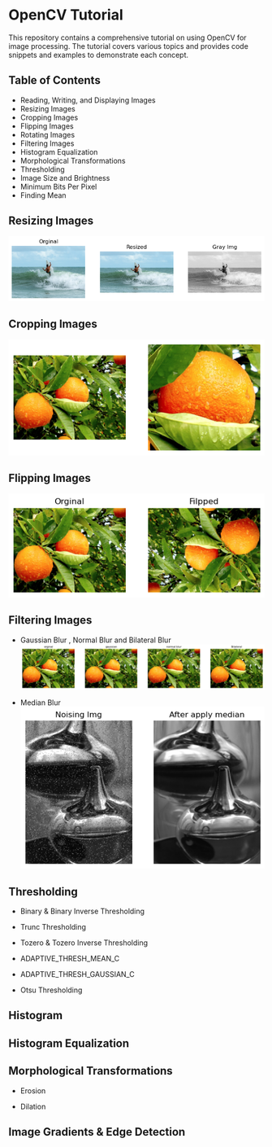 # OpenCV Tutorial

This repository contains a comprehensive tutorial on using OpenCV for image processing. The tutorial covers various topics and provides code snippets and examples to demonstrate each concept.

## Table of Contents

- Reading, Writing, and Displaying Images
- Resizing Images
- Cropping Images
- Flipping Images
- Rotating Images
- Filtering Images
- Histogram Equalization
- Morphological Transformations
- Thresholding
- Image Size and Brightness
- Minimum Bits Per Pixel
- Finding Mean

## Resizing Images
![Resizing Example](images/resize.png)

## Cropping Images
![cropping Example](images/crop.png)

## Flipping Images
![cropping Example](images/flip.png)

## Filtering Images
- Gaussian Blur , Normal Blur and Bilateral Blur
  ![Filtering Example](images/filtering.png)

- Median Blur
  ![Median Blur Example](images/median.png)

## Thresholding
- Binary & Binary Inverse Thresholding

- Trunc Thresholding

- Tozero & Tozero Inverse Thresholding

- ADAPTIVE_THRESH_MEAN_C

- ADAPTIVE_THRESH_GAUSSIAN_C

- Otsu Thresholding

## Histogram

## Histogram Equalization

## Morphological Transformations
- Erosion

- Dilation

## Image Gradients & Edge Detection



